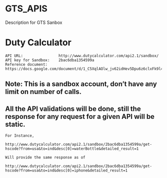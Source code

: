 # GTS_APIS
Description for GTS Sanbox

# Duty Calculator
```
API URL:                http://www.dutycalculator.com/api2.1/sandbox/
API key for Sandbox:    2bac6dba1354599a
Reference document:     https://docs.google.com/document/d/1_C5XqlAOlw_jv62idHev5Dpu6z6clxFk9l4q_M_OAvs/pub 
```
## Note: This is a sandbox account, don’t have any limit on number of calls.
## All the API validations will be done, still the response for any request for a given API will be static.</b>

```
For Instance, 

http://www.dutycalculator.com/api2.1/sandbox/2bac6dba1354599a/get-hscode?from=usa&to=ind&desc[0]=waterBottle&detailed_result=1

Will provide the same response as of

http://www.dutycalculator.com/api2.1/sandbox/2bac6dba1354599a/get-hscode?from=usa&to=ind&desc[0]=iphone&detailed_result=1
```
